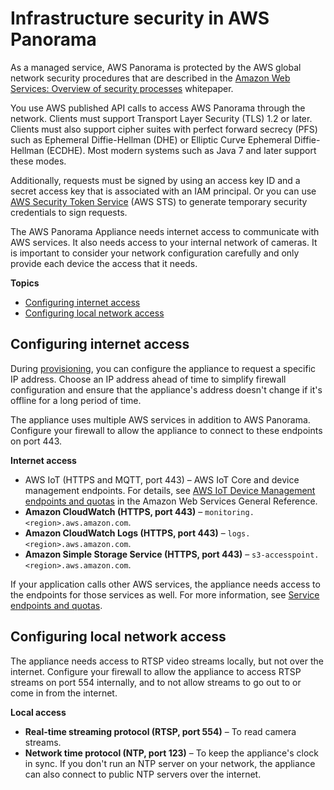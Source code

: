 # Infrastructure security in AWS Panorama<a name="security-infrastructure"></a>

As a managed service, AWS Panorama is protected by the AWS global network security procedures that are described in the [Amazon Web Services: Overview of security processes](https://d0.awsstatic.com/whitepapers/Security/AWS_Security_Whitepaper.pdf) whitepaper\.

You use AWS published API calls to access AWS Panorama through the network\. Clients must support Transport Layer Security \(TLS\) 1\.2 or later\. Clients must also support cipher suites with perfect forward secrecy \(PFS\) such as Ephemeral Diffie\-Hellman \(DHE\) or Elliptic Curve Ephemeral Diffie\-Hellman \(ECDHE\)\. Most modern systems such as Java 7 and later support these modes\.

Additionally, requests must be signed by using an access key ID and a secret access key that is associated with an IAM principal\. Or you can use [AWS Security Token Service](https://docs.aws.amazon.com/STS/latest/APIReference/Welcome.html) \(AWS STS\) to generate temporary security credentials to sign requests\.

The AWS Panorama Appliance needs internet access to communicate with AWS services\. It also needs access to your internal network of cameras\. It is important to consider your network configuration carefully and only provide each device the access that it needs\.

**Topics**
+ [Configuring internet access](#security-infrastructure-internet)
+ [Configuring local network access](#security-infrastructure-local)

## Configuring internet access<a name="security-infrastructure-internet"></a>

During [provisioning](gettingstarted-setup.md), you can configure the appliance to request a specific IP address\. Choose an IP address ahead of time to simplify firewall configuration and ensure that the appliance's address doesn't change if it's offline for a long period of time\.

The appliance uses multiple AWS services in addition to AWS Panorama\. Configure your firewall to allow the appliance to connect to these endpoints on port 443\.

**Internet access**
+ AWS IoT \(HTTPS and MQTT, port 443\) – AWS IoT Core and device management endpoints\. For details, see [AWS IoT Device Management endpoints and quotas](https://docs.aws.amazon.com/general/latest/gr/iot_device_management.html) in the Amazon Web Services General Reference\.
+ **Amazon CloudWatch \(HTTPS, port 443\)** – `monitoring.<region>.aws.amazon.com`\.
+ **Amazon CloudWatch Logs \(HTTPS, port 443\)** – `logs.<region>.aws.amazon.com`\.
+ **Amazon Simple Storage Service \(HTTPS, port 443\)** – `s3-accesspoint.<region>.aws.amazon.com`\.

If your application calls other AWS services, the appliance needs access to the endpoints for those services as well\. For more information, see [Service endpoints and quotas](https://docs.aws.amazon.com/general/latest/gr/aws-service-information.html)\.

## Configuring local network access<a name="security-infrastructure-local"></a>

The appliance needs access to RTSP video streams locally, but not over the internet\. Configure your firewall to allow the appliance to access RTSP streams on port 554 internally, and to not allow streams to go out to or come in from the internet\. 

**Local access**
+ **Real\-time streaming protocol \(RTSP, port 554\)** – To read camera streams\.
+ **Network time protocol \(NTP, port 123\)** – To keep the appliance's clock in sync\. If you don't run an NTP server on your network, the appliance can also connect to public NTP servers over the internet\.